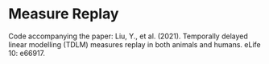 # Measure Replay
Code accompanying the paper: Liu, Y., et al. (2021). Temporally delayed linear modelling (TDLM) measures replay in both animals and humans. eLife 10: e66917.
